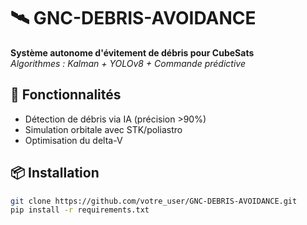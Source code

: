 # 🛰️ GNC-DEBRIS-AVOIDANCE
**Système autonome d'évitement de débris pour CubeSats**  
*Algorithmes : Kalman + YOLOv8 + Commande prédictive*

## 🚀 Fonctionnalités
- Détection de débris via IA (précision >90%)
- Simulation orbitale avec STK/poliastro
- Optimisation du delta-V

## 📦 Installation
```bash
git clone https://github.com/votre_user/GNC-DEBRIS-AVOIDANCE.git
pip install -r requirements.txt